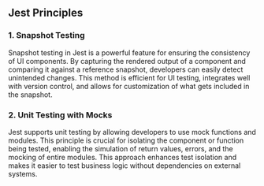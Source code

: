 ## Jest Principles

### 1. **Snapshot Testing**
Snapshot testing in Jest is a powerful feature for ensuring the consistency of UI components. By capturing the rendered output of a component and comparing it against a reference snapshot, developers can easily detect unintended changes. This method is efficient for UI testing, integrates well with version control, and allows for customization of what gets included in the snapshot.

### 2. **Unit Testing with Mocks**
Jest supports unit testing by allowing developers to use mock functions and modules. This principle is crucial for isolating the component or function being tested, enabling the simulation of return values, errors, and the mocking of entire modules. This approach enhances test isolation and makes it easier to test business logic without dependencies on external systems.

